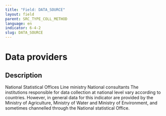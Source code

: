 ```yaml
---
title: "Field: DATA_SOURCE"
layout: field
parent: SRC_TYPE_COLL_METHOD
language: en
indicator: 6-4-2
slug: DATA_SOURCE
---
```

# Data providers

## Description

National Statistical Offices Line ministry National consultants The institutions responsible for data collection at national level vary according to countries. However, in general data for this indicator are provided by the Ministry of Agriculture, Ministry of Water and Ministry of Environment, and sometimes channelled through the National statistical Office.